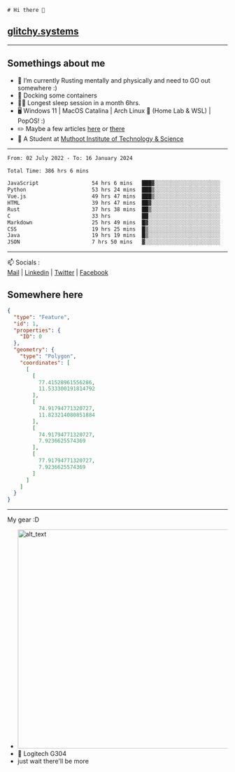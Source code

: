 ```
# Hi there 👋
```
## [glitchy.systems](https://glitchy.systems)
---

## Somethings about me



- 🌱 I’m currently Rusting mentally and physically and need to GO out somewhere :)
- 🐋 Docking some containers
- 😶‍🌫️ Longest sleep session in a month 6hrs.
- 🖥️ Windows 11 | MacOS Catalina | Arch Linux 🦩 (Home Lab & WSL) | PopOS! :)
- ✏️ Maybe a few articles [here](https://medium.com/@advaithnarayanan8) or [there](https://medium.com/@advaithnarayanan8)
- 📑 A Student at [Muthoot Institute of Technology & Science](https://mgmits.ac.in/)



---

<!--START_SECTION:waka-->

```txt
From: 02 July 2022 - To: 16 January 2024

Total Time: 386 hrs 6 mins

JavaScript                 54 hrs 6 mins   ███▓░░░░░░░░░░░░░░░░░░░░░   14.01 %
Python                     53 hrs 24 mins  ███▒░░░░░░░░░░░░░░░░░░░░░   13.83 %
Vue.js                     49 hrs 47 mins  ███▒░░░░░░░░░░░░░░░░░░░░░   12.90 %
HTML                       39 hrs 47 mins  ██▓░░░░░░░░░░░░░░░░░░░░░░   10.30 %
Rust                       37 hrs 38 mins  ██▒░░░░░░░░░░░░░░░░░░░░░░   09.75 %
C                          33 hrs          ██░░░░░░░░░░░░░░░░░░░░░░░   08.55 %
Markdown                   25 hrs 49 mins  █▓░░░░░░░░░░░░░░░░░░░░░░░   06.69 %
CSS                        19 hrs 25 mins  █▒░░░░░░░░░░░░░░░░░░░░░░░   05.03 %
Java                       19 hrs 19 mins  █▒░░░░░░░░░░░░░░░░░░░░░░░   05.00 %
JSON                       7 hrs 50 mins   ▓░░░░░░░░░░░░░░░░░░░░░░░░   02.03 %
```

<!--END_SECTION:waka-->

---

📫 Socials :<br>
[Mail](mailto:advaithnarayanan8@gmail.com) | [Linkedin](https://www.linkedin.com/in/advaith-narayanan-a72152214/) | [Twitter](https://twitter.com/advaithnarayan) | [Facebook](https://screenmessage.com/qinq)

## Somewhere here

```geojson
{
  "type": "Feature",
  "id": 1,
  "properties": {
    "ID": 0
  },
  "geometry": {
    "type": "Polygon",
    "coordinates": [
      [
        [
          77.41528961556286,
          11.533300191814792
        ],
        [
          74.91794771320727,
          11.823214080851884
        ],
        [
          74.91794771320727,
          7.9236625574369
        ],
        [
          77.91794771320727,
          7.9236625574369
        ]
      ]
    ]
  }
}
```


--- 
My gear :D

- [<img alt="alt_text" width="500px" src="https://valid.x86.fr/cache/banner/xv24bv-6.png" />](https://valid.x86.fr/xv24bv)
- 🐁 Logitech G304
- just wait there'll be more

